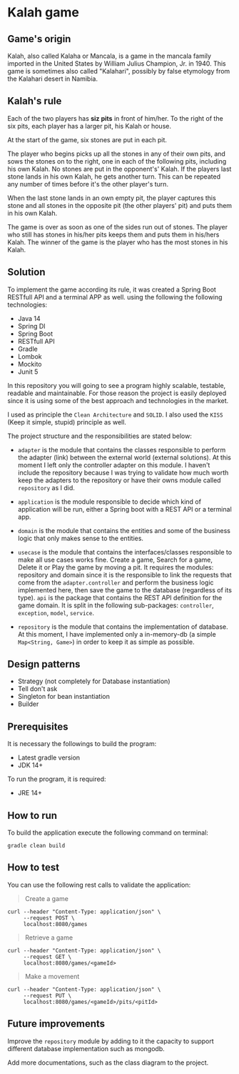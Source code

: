 # Kalah game


## Game's origin
Kalah, also called Kalaha or Mancala, is a game in the mancala family imported in the United States by William Julius Champion, Jr. in 1940.
This game is sometimes also called "Kalahari", possibly by false etymology from the Kalahari desert in Namibia.


## Kalah's rule
Each of the two players has **siz pits** in front of him/her. To the right of the six pits, each player has a larger pit, his Kalah or house.

At the start of the game, six stones are put in each pit.

The player who begins picks up all the stones in any of their own pits, and sows the stones on to the right, one in each of the following pits,
including his own Kalah. No stones are put in the opponent's' Kalah. If the players last stone lands in his own Kalah, he gets another turn.
This can be repeated any number of times before it's the other player's turn.

When the last stone lands in an own empty pit, the player captures this stone and all stones in the opposite pit (the other players' pit)
and puts them in his own Kalah.

The game is over as soon as one of the sides run out of stones. The player who still has stones in his/her
pits keeps them and puts them in his/hers Kalah. The winner of the game is the player who has the most stones in his Kalah.

## Solution

To implement the game according its rule, it was created a Spring Boot RESTfull API and a terminal APP as well. using the following the following technologies:

- Java 14
- Spring DI
- Spring Boot
- RESTfull API
- Gradle
- Lombok
- Mockito
- Junit 5

In this repository you will going to see a program highly scalable, testable, readable and maintainable. For those reason
the project is easily deployed since it is using some of the best approach and technologies in the market.

I used as principle the `Clean Architecture` and `SOLID`. I also used the `KISS` (Keep it simple, stupid) principle as well.

The project structure and the responsibilities are stated below:

- `adapter` is the module that contains the classes responsible to perform the adapter (link) between the external world (external solutions). At this moment I left only the controller adapter on this module. I haven't include the repository because I was trying to validate how much worth keep the adapters to the repository or have their owns module called `repository` as I did.


- `application` is the module responsible to decide which kind of application will be run, either a Spring boot with a REST API or a terminal app.

- `domain` is the module that contains the entities and some of the business logic that only makes sense to the entities.


- `usecase` is the module that contains the interfaces/classes responsible to make all use cases works fine. Create a game, Search for a game, Delete it or Play the game by moving a pit.
It requires the modules: repository and domain since it is the responsible to link the requests that come from the `adapter.controller` and perform the business logic implemented here, then save the game to the database (regardless of its type).
`api` is the package that contains the REST API definition for the game domain.
It is split in the following sub-packages: `controller`, `exception`, `model`, `service`.


- `repository` is the module that contains the implementation of database. At this moment, I have implemented only a in-memory-db (a simple `Map<String, Game>`) in order to keep it as simple as possible.

## Design patterns

- Strategy (not completely for Database instantiation)
- Tell don't ask
- Singleton for bean instantiation
- Builder


## Prerequisites

It is necessary the followings to build the program:
- Latest gradle version
- JDK 14+

To run the program, it is required:
- JRE 14+


## How to run

To build the application execute the following command on terminal:

```
gradle clean build
```


## How to test

You can use the following rest calls to validate the application:

> Create a game

```
curl --header "Content-Type: application/json" \ 
     --request POST \ 
     localhost:8080/games
```

> Retrieve a game

```
curl --header "Content-Type: application/json" \ 
     --request GET \ 
     localhost:8080/games/<gameId>
```

> Make a movement

```
curl --header "Content-Type: application/json" \ 
     --request PUT \ 
     localhost:8080/games/<gameId>/pits/<pitId>
```

## Future improvements

Improve the `repository` module by adding to it the capacity to support different database implementation such as mongodb.

Add more documentations, such as the class diagram to the project.